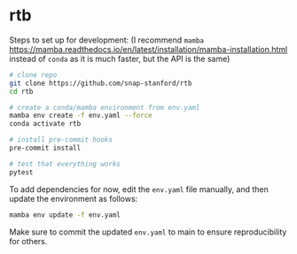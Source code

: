 # rtb

Steps to set up for development: (I recommend `mamba` <https://mamba.readthedocs.io/en/latest/installation/mamba-installation.html> instead of `conda` as it is much faster, but the API is the same)

```bash
# clone repo
git clone https://github.com/snap-stanford/rtb
cd rtb

# create a conda/mamba environment from env.yaml
mamba env create -f env.yaml --force
conda activate rtb

# install pre-commit hooks
pre-commit install

# test that everything works
pytest
```

To add dependencies for now, edit the `env.yaml` file manually, and then update the environment as follows:
```bash
mamba env update -f env.yaml
```

Make sure to commit the updated `env.yaml` to main to ensure reproducibility for others.
